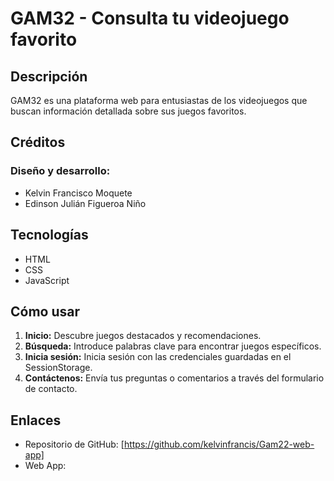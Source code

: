 # GAM32 - Consulta tu videojuego favorito

## Descripción

GAM32 es una plataforma web para entusiastas de los videojuegos que buscan información detallada sobre sus juegos favoritos.

## Créditos

###   Diseño y desarrollo: 
*   Kelvin Francisco Moquete
*   Edinson Julián Figueroa Niño


## Tecnologías

*   HTML
*   CSS
*   JavaScript

## Cómo usar

1.  **Inicio:** Descubre juegos destacados y recomendaciones.
2.  **Búsqueda:** Introduce palabras clave para encontrar juegos específicos.
3.  **Inicia sesión:** Inicia sesión con las credenciales guardadas en el SessionStorage.
5.  **Contáctenos:** Envía tus preguntas o comentarios a través del formulario de contacto.



## Enlaces

*   Repositorio de GitHub: [https://github.com/kelvinfrancis/Gam22-web-app]
*   Web App: 

